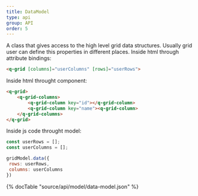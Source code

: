 ```yaml
---
title: DataModel
type: api
group: API
order: 5
---
```

A class that gives access to the high level grid data structures.
Usually grid user can define this properties in different places.
Inside html through attribute bindings:
```html
<q-grid [columns]="userColumns" [rows]="userRows">
```

Inside html throught component:
```html
<q-grid>
	<q-grid-columns>
		<q-grid-column key="id"></q-grid-column>
		<q-grid-column key="name"><q-grid-column>
	</q-grid-columns>
</q-grid>
```

Inside js code throught model:
```javascript
const userRows = [];
const userColumns = [];

gridModel.data({
 rows: userRows,
 columns: userColumns
})
```


{% docTable "source/api/model/data-model.json" %}


